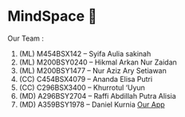 # MindSpace 🧠
Our Team :
1. (ML) M454BSX142 – Syifa Aulia sakinah
2. (ML) M200BSY0240 – Hikmal Arkan Nur Zaidan
3. (ML) M200BSY1477 – Nur Aziz Ary Setiawan
4. (CC) C454BSX4079 – Ananda Elisa Putri
5. (CC) C296BSX3400 – Khurrotul ‘Uyun
6. (MD) A296BSY2704 – Raffi Abdillah Putra Alisia
7. (MD) A359BSY1978 – Daniel Kurnia
[Our App](https://github.com/raffiabdillah/MindSpace)
